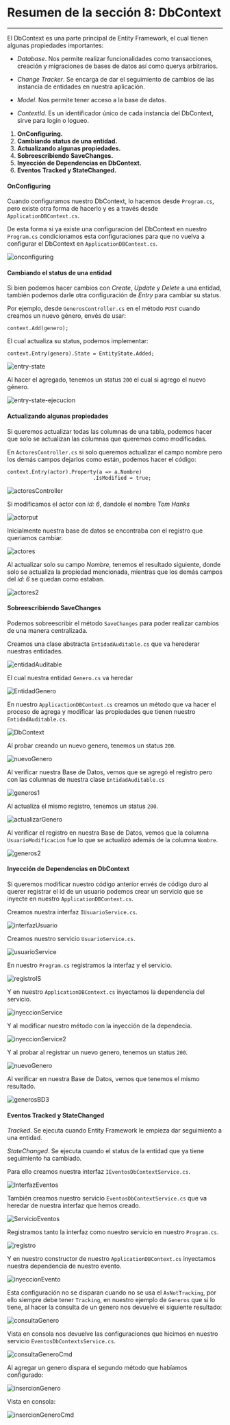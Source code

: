 # Resumen de la sección 8: DbContext
___

El DbContext es una parte principal de Entity Framework, el cual tienen algunas propiedades importantes: 

- _Database_. Nos permite realizar funcionalidades como transacciones, creación y migraciones de bases de datos así como querys arbitrarios. 

- _Change Tracker_. Se encarga de dar el seguimiento de cambios de las instancia de entidades en nuestra aplicación. 

- _Model_. Nos permite tener acceso a la base de datos. 

- _ContextId_. Es un identificador único de cada instancia del DbContext, sirve para login o logueo. 

1. __OnConfiguring.__
2. __Cambiando status de una entidad.__
3. __Actualizando algunas propiedades.__
4. __Sobreescribiendo SaveChanges.__
5. __Inyección de Dependencias en DbContext.__
6. __Eventos Tracked y StateChanged.__

#### OnConfiguring

Cuando configuramos nuestro DbContext, lo hacemos desde `Program.cs`, pero existe otra forma de hacerlo y es a través desde `ApplicationDBContext.cs`.

De esta forma si ya existe una configuracion del DbContext en nuestro `Program.cs` condicionamos esta configuraciones para que no vuelva a configurar el DbContext en `ApplicationDBContext.cs`.

![onconfiguring](/PeliculasWebAPI/images/onconfiguring.png)

#### Cambiando el status de una entidad

Si bien podemos hacer cambios con _Create_, _Update_ y _Delete_ a una entidad, también podemos darle otra configuración de _Entry_ para cambiar su status. 

Por ejemplo, desde `GenerosController.cs` en el método `POST` cuando creamos un nuevo género, envés de usar:

    context.Add(genero);

El cual actualiza su status, podemos implementar:

    context.Entry(genero).State = EntityState.Added;

![entry-state](/PeliculasWebAPI/images/EntryState.png)

Al hacer el agregado, tenemos un status `200` el cual si agrego el nuevo género. 

![entry-state-ejecucion](/PeliculasWebAPI/images/EntryState%20desde%20Swagger.PNG)

#### Actualizando algunas propiedades

Si queremos actualizar todas las columnas de una tabla, podemos hacer que solo se actualizan las columnas que queremos como modificadas. 

En `ActoresController.cs` si solo queremos actualizar el campo nombre pero los demás campos dejarlos como están, podemos hacer el código: 

    context.Entry(actor).Property(a => a.Nombre)
                                .IsModified = true;

![actoresController](/PeliculasWebAPI/images/actoresController.png)

Si modificamos el actor con _id: 6_, dandole el nombre _Tom Hanks_

![actorput](/PeliculasWebAPI/images/actoresput.PNG)

Inicialmente nuestra base de datos se encontraba con el registro que queriamos cambiar. 

![actores](/PeliculasWebAPI/images/actores1.PNG)

Al actualizar solo su campo _Nombre_, tenemos el resultado siguiente, donde solo se actualiza la propiedad mencionada, mientras que los demás campos del _id: 6_ se quedan como estaban.

![actores2](/PeliculasWebAPI/images/actores2.PNG)

#### Sobreescribiendo SaveChanges

Podemos sobreescribir el método `SaveChanges` para poder realizar cambios de una manera centralizada. 

Creamos una clase abstracta `EntidadAuditable.cs` que va herederar nuestras entidades.

![entidadAuditable](/PeliculasWebAPI/images/EntidadAuditable.png)

El cual nuestra entidad `Genero.cs` va heredar

![EntidadGenero](/PeliculasWebAPI/images/GeneroHeredaEntidadAuditable.png)

En nuestro `ApplicactionDBContext.cs` creamos un método que va hacer el proceso de agrega y modificar las propiedades que tienen nuestro `EntidadAuditable.cs`.

![DbContext](/PeliculasWebAPI/images/SavaChangesDbContext.png)

Al probar creando un nuevo genero, tenemos un status `200`.

![nuevoGenero](/PeliculasWebAPI/images/generosavachenges.PNG)

Al verificar nuestra Base de Datos, vemos que se agregó el registro pero con las columnas de nuestra clase `EntidadAuditable.cs`

![generos1](/PeliculasWebAPI/images/genero1.PNG)

Al actualiza el mismo registro, tenemos un status `200`.

![actualizarGenero](/PeliculasWebAPI/images/genero%20put.PNG)

Al verificar el registro en nuestra Base de Datos, vemos que la columna `UsuarioModificacion` fue lo que se actualizó además de la columna `Nombre`.

![generos2](/PeliculasWebAPI/images/genero2.PNG)

#### Inyección de Dependencias en DbContext

Si queremos modificar nuestro código anterior envés de código duro al querer registrar el id de un usuario podemos crear un servicio que se inyecte en nuestro `ApplicationDBContext.cs`.

Creamos nuestra interfaz `IUsuarioService.cs`.

![interfazUsuario](/PeliculasWebAPI/images/IUsuarioService.png)

Creamos nuestro servicio `UsuarioService.cs`.

![usuarioService](/PeliculasWebAPI/images/UsuarioService.png)

En nuestro `Program.cs` registramos la interfaz y el servicio. 

![registroIS](/PeliculasWebAPI/images/Registro%20de%20interfaz%20y%20servicio.png)

Y en nuestro `ApplicationDBContext.cs` inyectamos la dependencia del servicio. 

![inyeccionService](/PeliculasWebAPI/images/inyectandoDependencia.png)

Y al modificar nuestro método con la inyección de la dependecia. 

![inyeccionService2](/PeliculasWebAPI/images/inyectandoDependencia%202.png)

Y al probar al registrar un nuevo genero, tenemos un status `200`. 

![nuevoGenero](/PeliculasWebAPI/images/generoPostIP.PNG)

Al verificar en nuestra Base de Datos, vemos que tenemos el mismo resultado.

![generosBD3](/PeliculasWebAPI/images/generos%20BD.PNG)

#### Eventos Tracked y StateChanged

_Tracked_. Se ejecuta cuando Entity Framework le empieza dar seguimiento a una entidad. 

_StateChanged_. Se ejecuta cuando el status de la entidad que ya tiene seguimiento ha cambiado. 

Para ello creamos nuestra interfaz `IEventosDbContextService.cs`.

![InterfazEventos](/PeliculasWebAPI/images/IEventosDbContextService.png)

También creamos nuestro servicio `EventosDbContextService.cs` que va heredar de nuestra interfaz que hemos creado. 

![ServicioEventos](/PeliculasWebAPI/images/EventosDbContextService.png)

Registramos tanto la interfaz como nuestro servicio en nuestro `Program.cs`.

![registro](/PeliculasWebAPI/images/Registrando%20Interfaz%20y%20Servicio%20Tracked.png)

Y en nuestro constructor de nuestro `ApplicationDBContext.cs` inyectamos nuestra dependencia de nuestro evento. 

![inyeccionEvento](/PeliculasWebAPI/images/Constructor%20DbContext%20Tracked.png)

Esta configuración no se disparan cuando no se usa el `AsNotTracking`, por ello siempre debe tener `Tracking`, en nuestro ejemplo de `Generos` que si lo tiene, al hacer la consulta de un genero nos devuelve el siguiente resultado: 

![consultaGenero](/PeliculasWebAPI/images/Consulta%20generos%20GET.PNG)

Vista en consola nos devuelve las configuraciones que hicimos en nuestro servicio `EventosDbContextsService.cs`.

![consultaGeneroCmd](/PeliculasWebAPI/images/Consulta%20generos%20GET%202%20Consola.PNG)

Al agregar un genero dispara el segundo método que habíamos configurado: 

![insercionGenero](/PeliculasWebAPI/images/Insercion%20Genero%20Tracked.PNG)

Vista en consola: 

![insercionGeneroCmd](/PeliculasWebAPI/images/Insercion%20Genero%20Tracked%20Consola.PNG)